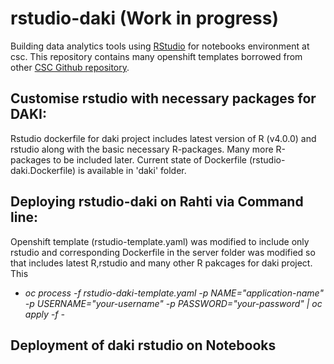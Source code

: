 # rstudio-daki (Work in progress)

Building data analytics tools using [RStudio](https://www.rstudio.com/) for notebooks environment at csc. This repository contains many openshift templates 
borrowed from other [CSC Github repository](https://github.com/CSCfi/rstudio-openshift).

## Customise rstudio with necessary packages for DAKI:

Rstudio dockerfile for daki project includes latest version of R (v4.0.0) and rstudio along with the basic necessary R-packages. Many more R-packages to be included later. Current state of Dockerfile (rstudio-daki.Dockerfile) is available in 'daki' folder.

## Deploying rstudio-daki on Rahti via Command line:
Openshift template (rstudio-template.yaml) was modified to include only rstudio and corresponding Dockerfile in the server folder was modified so that includes latest R,rstudio and many other R pakcages for daki project. This 

* *oc process -f rstudio-daki-template.yaml -p NAME="application-name" -p USERNAME="your-username" -p PASSWORD="your-password" | oc apply -f -*

## Deployment of daki rstudio on Notebooks
